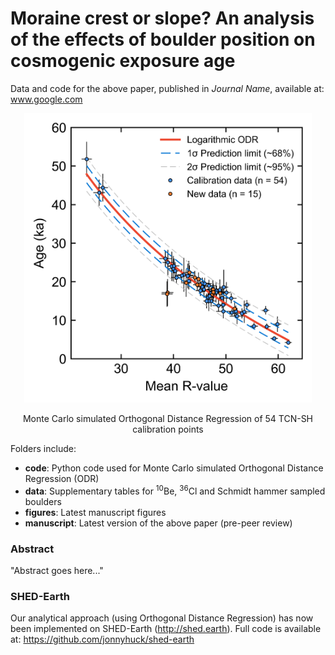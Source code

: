 # Moraine crest or slope? An analysis of the effects of boulder position on cosmogenic exposure age
Data and code for the above paper, published in *Journal Name*, available at: www.google.com

<p align="center">
	<img width = "460" src="figures/Figure_5_900dpi.png"
</p>
<div align="center">Monte Carlo simulated Orthogonal Distance Regression of 54 TCN-SH calibration points</div>


Folders include:

- **code**: Python code used for Monte Carlo simulated Orthogonal Distance Regression (ODR)
- **data**: Supplementary tables for <sup>10</sup>Be, <sup>36</sup>Cl and Schmidt hammer sampled boulders
- **figures**: Latest manuscript figures 
- **manuscript**: Latest version of the above paper (pre-peer review)

### Abstract

"Abstract goes here..."

### SHED-Earth

Our analytical approach (using Orthogonal Distance Regression) has now been implemented on SHED-Earth (http://shed.earth). Full code is available at: https://github.com/jonnyhuck/shed-earth